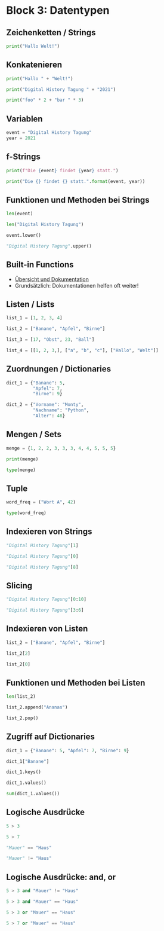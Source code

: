 # Block 3: Datentypen

## Zeichenketten / Strings

```Python
print("Hallo Welt!")
```

## Konkatenieren

```Python
print("Hallo " + "Welt!")

print("Digital History Tagung " + "2021")

print("foo" * 2 + "bar " * 3)
```

## Variablen

```Python
event = "Digital History Tagung"
year = 2021
```

## f-Strings

```Python
print(f"Die {event} findet {year} statt.")

print("Die {} findet {} statt.".format(event, year))
```

## Funktionen und Methoden bei Strings

```Python
len(event)

len("Digital History Tagung")

event.lower()

"Digital History Tagung".upper()
```

## Built-in Functions

* [Übersicht und
  Dokumentation](https://docs.python.org/3/library/functions.html)
* Grundsätzlich: Dokumentationen helfen oft weiter!

## Listen / Lists

```Python
list_1 = [1, 2, 3, 4]

list_2 = ["Banane", "Apfel", "Birne"]

list_3 = [17, "Obst", 23, "Ball"]

list_4 = [[1, 2, 3,], ["a", "b", "c"], ["Hallo", "Welt"]]
```

## Zuordnungen / Dictionaries

```Python
dict_1 = {"Banane": 5, 
          "Apfel": 7, 
          "Birne": 9}

dict_2 = {"Vorname": "Monty", 
          "Nachname": "Python", 
          "Alter": 48}
```

## Mengen / Sets

```Python
menge = {1, 2, 2, 3, 3, 3, 4, 4, 5, 5, 5}

print(menge)

type(menge)
```

## Tuple

```Python
word_freq = ("Wort A", 42)

type(word_freq)
```

## Indexieren von Strings

```Python
"Digital History Tagung"[1]

"Digital History Tagung"[0]

"Digital History Tagung"[8]
```

## Slicing

```Python
"Digital History Tagung"[0:10]

"Digital History Tagung"[3:6]
```

## Indexieren von Listen

```Python
list_2 = ["Banane", "Apfel", "Birne"]

list_2[2]

list_2[0]
```

## Funktionen und Methoden bei Listen

```Python
len(list_2)

list_2.append("Ananas")

list_2.pop()
```

## Zugriff auf Dictionaries

```Python
dict_1 = {"Banane": 5, "Apfel": 7, "Birne": 9}

dict_1["Banane"]

dict_1.keys()

dict_1.values()

sum(dict_1.values())
```

## Logische Ausdrücke

```Python
5 > 3

5 > 7

"Mauer" == "Haus"

"Mauer" != "Haus"
```

## Logische Ausdrücke: and, or

```Python
5 > 3 and "Mauer" != "Haus"

5 > 3 and "Mauer" == "Haus"

5 > 3 or "Mauer" == "Haus"

5 > 7 or "Mauer" == "Haus"
```
